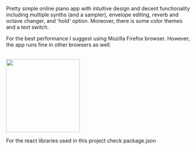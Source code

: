 Pretty simple online piano app with intuitive design and decent functionality including multiple synths (and a sampler), envelope editing, reverb and octave changer, and 'hold' option. Moreover, there is some color themes and a text switch.

For the best performance I suggest using Mozilla Firefox browser. However, the app runs fine in other browsers as well.

<br>
<img height='200px' src='https://i.imgur.com/a6FShGD.png'/>
<br>

For the react libraries used in this project check package.json

